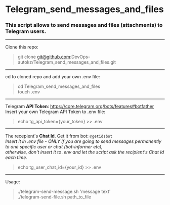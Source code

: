 # Telegram_send_messages_and_files
### This script allows to send messages and files (attachments) to Telegram users.

---

Clone this repo: 
>git clone git@github.com:DevOps-autokz/Telegram_send_messages_and_files.git

---

cd to cloned repo and add your own .env file: 
>cd Telegram_send_messages_and_files \
>touch .env

---

Telegram **API Token**: https://core.telegram.org/bots/features#botfather \
Insert your own Telegram API Token to .env file: 
>echo tg_api_token={your_token} >> .env

---

The recepient's **Chat Id**. Get it from bot: `@getidsbot` \
_Insert it in .env file - ONLY if you are going to send messages permanently to one specific user or chat (bot-informer etc), \
otherwise, don't insert it to .env and let the script ask the recipient's Chat Id each time._ 
>echo tg_user_chat_id={your_id} >> .env 

---

Usage: 
>./telegram-send-message.sh 'message text' \
>./telegram-send-file.sh path_to_file

